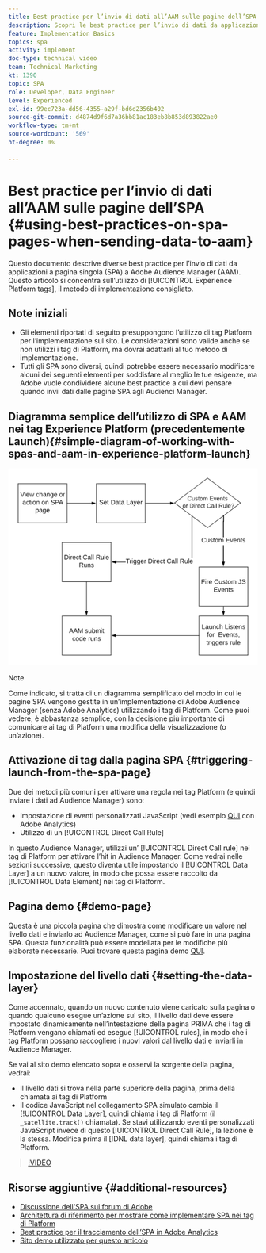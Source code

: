 ```yaml
---
title: Best practice per l’invio di dati all’AAM sulle pagine dell’SPA
description: Scopri le best practice per l’invio di dati da applicazioni a pagina singola (SPA) a Adobe Audience Manager (AAM). Questo articolo si concentra sull’utilizzo dei tag Experience Platform, il metodo di implementazione consigliato.
feature: Implementation Basics
topics: spa
activity: implement
doc-type: technical video
team: Technical Marketing
kt: 1390
topic: SPA
role: Developer, Data Engineer
level: Experienced
exl-id: 99ec723a-dd56-4355-a29f-bd6d2356b402
source-git-commit: d4874d9f6d7a36bb81ac183eb8b853d893822ae0
workflow-type: tm+mt
source-wordcount: '569'
ht-degree: 0%

---
```


# Best practice per l’invio di dati all’AAM sulle pagine dell’SPA {#using-best-practices-on-spa-pages-when-sending-data-to-aam}

Questo documento descrive diverse best practice per l’invio di dati da applicazioni a pagina singola (SPA) a Adobe Audience Manager (AAM). Questo articolo si concentra sull’utilizzo di [!UICONTROL Experience Platform tags], il metodo di implementazione consigliato.

## Note iniziali

* Gli elementi riportati di seguito presuppongono l’utilizzo di tag Platform per l’implementazione sul sito. Le considerazioni sono valide anche se non utilizzi i tag di Platform, ma dovrai adattarli al tuo metodo di implementazione.
* Tutti gli SPA sono diversi, quindi potrebbe essere necessario modificare alcuni dei seguenti elementi per soddisfare al meglio le tue esigenze, ma Adobe vuole condividere alcune best practice a cui devi pensare quando invii dati dalle pagine SPA agli Audienci Manager.

## Diagramma semplice dell’utilizzo di SPA e AAM nei tag Experience Platform (precedentemente Launch){#simple-diagram-of-working-with-spas-and-aam-in-experience-platform-launch}

![spa per aam nei tag](assets/spa_for_aam_in_launch.png)

>[!NOTE]
>Come indicato, si tratta di un diagramma semplificato del modo in cui le pagine SPA vengono gestite in un’implementazione di Adobe Audience Manager (senza Adobe Analytics) utilizzando i tag di Platform. Come puoi vedere, è abbastanza semplice, con la decisione più importante di comunicare ai tag di Platform una modifica della visualizzazione (o un’azione).

## Attivazione di tag dalla pagina SPA {#triggering-launch-from-the-spa-page}

Due dei metodi più comuni per attivare una regola nei tag Platform (e quindi inviare i dati ad Audience Manager) sono:

* Impostazione di eventi personalizzati JavaScript (vedi esempio [QUI](https://helpx.adobe.com/analytics/kt/using/spa-analytics-best-practices-feature-video-use.html) con Adobe Analytics)
* Utilizzo di un [!UICONTROL Direct Call Rule]

In questo Audience Manager, utilizzi un’ [!UICONTROL Direct Call rule] nei tag di Platform per attivare l’hit in Audience Manager. Come vedrai nelle sezioni successive, questo diventa utile impostando il [!UICONTROL Data Layer] a un nuovo valore, in modo che possa essere raccolto da [!UICONTROL Data Element] nei tag di Platform.

## Pagina demo {#demo-page}

Questa è una piccola pagina che dimostra come modificare un valore nel livello dati e inviarlo ad Audience Manager, come si può fare in una pagina SPA. Questa funzionalità può essere modellata per le modifiche più elaborate necessarie. Puoi trovare questa pagina demo [QUI](https://aam.enablementadobe.com/SPA-Launch.html).

## Impostazione del livello dati {#setting-the-data-layer}

Come accennato, quando un nuovo contenuto viene caricato sulla pagina o quando qualcuno esegue un’azione sul sito, il livello dati deve essere impostato dinamicamente nell’intestazione della pagina PRIMA che i tag di Platform vengano chiamati ed esegue [!UICONTROL rules], in modo che i tag Platform possano raccogliere i nuovi valori dal livello dati e inviarli in Audience Manager.

Se vai al sito demo elencato sopra e osservi la sorgente della pagina, vedrai:

* Il livello dati si trova nella parte superiore della pagina, prima della chiamata ai tag di Platform
* Il codice JavaScript nel collegamento SPA simulato cambia il [!UICONTROL Data Layer], quindi chiama i tag di Platform (il `_satellite.track()` chiamata). Se stavi utilizzando eventi personalizzati JavaScript invece di questo [!UICONTROL Direct Call Rule], la lezione è la stessa. Modifica prima il [!DNL data layer], quindi chiama i tag di Platform.

>[!VIDEO](https://video.tv.adobe.com/v/23322/?quality=12)

## Risorse aggiuntive {#additional-resources}

* [Discussione dell&#39;SPA sui forum di Adobe](https://forums.adobe.com/thread/2451022)
* [Architettura di riferimento per mostrare come implementare SPA nei tag di Platform](https://helpx.adobe.com/experience-manager/kt/integration/using/launch-reference-architecture-SPA-tutorial-implement.html)
* [Best practice per il tracciamento dell’SPA in Adobe Analytics](https://helpx.adobe.com/analytics/kt/using/spa-analytics-best-practices-feature-video-use.html)
* [Sito demo utilizzato per questo articolo](https://aam.enablementadobe.com/SPA-Launch.html)
